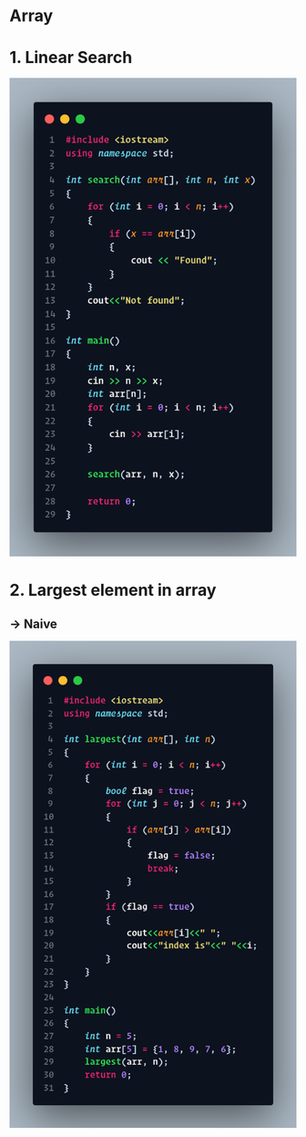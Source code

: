 # Array

# 1. Linear Search
<img src="img/1.png">

# 2. Largest element in array
## -> Naive

<img src="img/2.png">